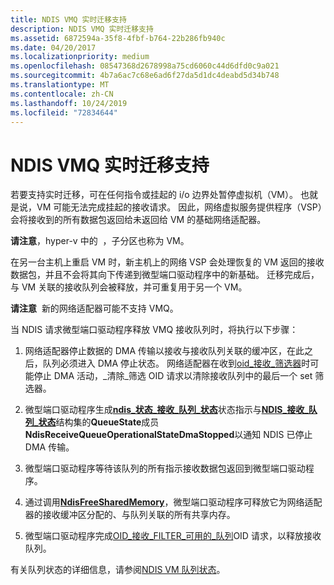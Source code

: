```yaml
---
title: NDIS VMQ 实时迁移支持
description: NDIS VMQ 实时迁移支持
ms.assetid: 6872594a-35f8-4fbf-b764-22b286fb940c
ms.date: 04/20/2017
ms.localizationpriority: medium
ms.openlocfilehash: 08547368d2678998a75cd6060c44d6dfd0c9a021
ms.sourcegitcommit: 4b7a6ac7c68e6ad6f27da5d1dc4deabd5d34b748
ms.translationtype: MT
ms.contentlocale: zh-CN
ms.lasthandoff: 10/24/2019
ms.locfileid: "72834644"
---
```

# <a name="ndis-vmq-live-migration-support"></a>NDIS VMQ 实时迁移支持





若要支持实时迁移，可在任何指令或挂起的 i/o 边界处暂停虚拟机（VM）。 也就是说，VM 可能无法完成挂起的接收请求。 因此，网络虚拟服务提供程序（VSP）会将接收到的所有数据包返回给未返回给 VM 的基础网络适配器。

**请注意**，hyper-v 中的  ，子分区也称为 VM。

 

在另一台主机上重启 VM 时，新主机上的网络 VSP 会处理恢复的 VM 返回的接收数据包，并且不会将其向下传递到微型端口驱动程序中的新基础。 迁移完成后，与 VM 关联的接收队列会被释放，并可重复用于另一个 VM。

**请注意**  新的网络适配器可能不支持 VMQ。

 

当 NDIS 请求微型端口驱动程序释放 VMQ 接收队列时，将执行以下步骤：

1.  网络适配器停止数据的 DMA 传输以接收与接收队列关联的缓冲区，在此之后，队列必须进入 DMA 停止状态。 网络适配器在收到[oid\_接收\_筛选器](https://docs.microsoft.com/windows-hardware/drivers/network/oid-receive-filter-clear-filter)时可能停止 DMA 活动，\_清除\_筛选 OID 请求以清除接收队列中的最后一个 set 筛选器。

2.  微型端口驱动程序生成[**ndis\_状态\_接收\_队列\_状态**](https://docs.microsoft.com/windows-hardware/drivers/network/ndis-status-receive-queue-state)状态指示与[**NDIS\_接收\_队列\_状态**](https://docs.microsoft.com/windows-hardware/drivers/ddi/ndis/ns-ndis-_ndis_receive_queue_state)结构集的**QueueState**成员**NdisReceiveQueueOperationalStateDmaStopped**以通知 NDIS 已停止 DMA 传输。

3.  微型端口驱动程序等待该队列的所有指示接收数据包返回到微型端口驱动程序。

4.  通过调用[**NdisFreeSharedMemory**](https://docs.microsoft.com/windows-hardware/drivers/ddi/ndis/nf-ndis-ndisfreesharedmemory)，微型端口驱动程序可释放它为网络适配器的接收缓冲区分配的、与队列关联的所有共享内存。

5.  微型端口驱动程序完成[OID\_接收\_FILTER\_可用的\_队列](https://docs.microsoft.com/windows-hardware/drivers/network/oid-receive-filter-free-queue)OID 请求，以释放接收队列。

有关队列状态的详细信息，请参阅[NDIS VM 队列状态](ndis-virtual-machine-queue-states.md)。

 

 





